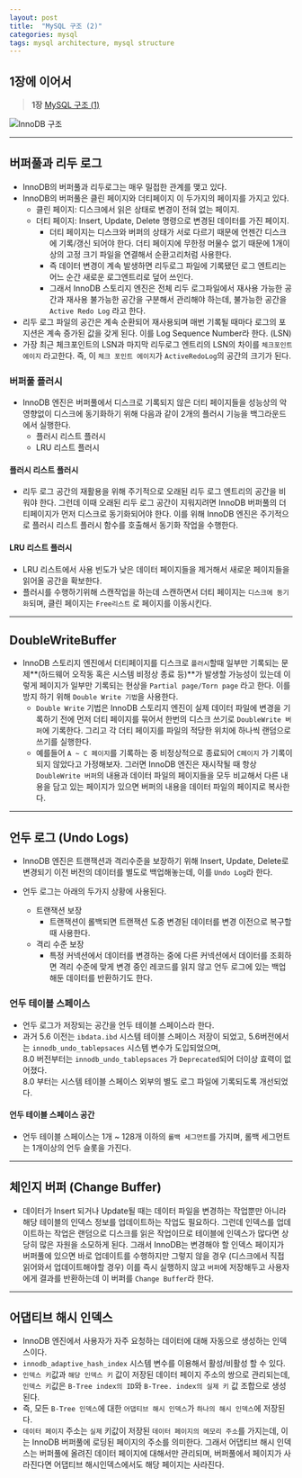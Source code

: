 ```yaml
---
layout: post
title:  "MySQL 구조 (2)"
categories: mysql
tags: mysql architecture, mysql structure
---
```


## 1장에 이어서 
> **1장** [MySQL 구조 (1)]({{site.url}}/mysql/2021/10/06/mysql-structure-1.html)


![InnoDB 구조]({{site.url}}/assets/images/db/innodb-strucuture.png)

---

## 버퍼풀과 리두 로그 
- InnoDB의 버퍼풀과 리두로그는 매우 밀접한 관계를 맺고 있다. 
- InnoDB의 버퍼풀은 클린 페이지와 더티페이지 이 두가지의 페이지를 가지고 있다. 
  - 클린 페이지: 디스크에서 읽은 상태로 변경이 전혀 없는 페이지.
  - 더티 페이지: Insert, Update, Delete 명령으로 변경된 데이터를 가진 페이지.
    - 더티 페이지는 디스크와 버퍼의 상태가 서로 다르기 때문에 언젠간 디스크에 기록/갱신 되어야 한다. 더티 페이지에 무한정 머물수 없기 때문에 1개이상의 고정 크기 파일을 연결해서 순환고리처럼 사용한다.
    - 즉 데이터 변경이 계속 발생하면 리두로그 파일에 기록됐던 로그 엔트리는 어느 순간 새로운 로그엔트리로 덮어 쓰인다.
    - 그래서 InnoDB 스토리지 엔진은 전체 리두 로그파일에서 재사용 가능한 공간과 재사용 불가능한 공간을 구분해서 관리해야 하는데, 불가능한 공간을 `Active Redo Log` 라고 한다.
 - 리두 로그 파일의 공간은 계속 순환되어 재사용되며 매번 기록될 때마다 로그의 포지션은 계속 증가된 값을 갖게 된다. 이를 Log Sequence Number라 한다. (LSN)
 - 가장 최근 체크포인트의 LSN과 마지막 리두로그 엔트리의 LSN의 차이를 `체크포인트 에이지` 라고한다. 즉, 이 `체크 포인트 에이지`가 `ActiveRedoLog`의 공간의 크기가 된다.

### 버퍼풀 플러시
- InnoDB 엔진은 버퍼풀에서 디스크로 기록되지 않은 더티 페이지들을 성능상의 악영향없이 디스크에 동기화하기 위해 다음과 같이 2개의 플러시 기능을 백그라운드에서 실행한다.
  - 플러시 리스트 플러시
  - LRU 리스트 플러시 

#### 플러시 리스트 플러시
- 리두 로그 공간의 재활용을 위해 주기적으로 오래된 리두 로그 엔트리의 공간을 비워야 한다. 그런데 이때 오래된 리두 로그 공간이 지워지려면 InnoDB 버퍼풀의 더티페이지가 먼저 디스크로 동기화되어야 한다. 이를 위해 InnoDB 엔진은 주기적으로 플러시 리스트 플러시 함수를 호출해서 동기화 작업을 수행한다.


#### LRU 리스트 플러시
- LRU 리스트에서 사용 빈도가 낮은 데이터 페이지들을 제거해서 새로운 페이지들을 읽어올 공간을 확보한다.
- 플러시를 수행하기위해 스캔작업을 하는데 스캔하면서 더티 페이지는 `디스크에 동기화`되며, 클린 페이지는 `Free리스트` 로 페이지를 이동시킨다.

---

## DoubleWriteBuffer
- InnoDB 스토리지 엔진에서 더티페이지를 디스크로 `플러시`할때 일부만 기록되는 문제**(하드웨어 오작동 혹은 시스템 비정상 종료 등)**가 발생할 가능성이 있는데 이렇게 페이지가 일부만 기록되는 현상을 `Partial page/Torn page` 라고 한다. 이를 방지 하기 위해 `Double Write 기법`을 사용한다.
  - `Double Write` 기법은 InnoDB 스토리지 엔진이 실제 데이터 파일에 변경을 기록하기 전에 먼저 더티 페이지를 묶어서 한번의 디스크 쓰기로 `DoubleWrite 버퍼`에 기록한다. 그리고 각 더티 페이지를 파일의 적당한 위치에 하나씩 랜덤으로 쓰기를 실행한다.
  - 예를들어 `A ~ C 페이지`를 기록하는 중 비정상적으로 종료되어 `C페이지` 가 기록이 되지 않았다고 가정해보자. 그러면 InnoDB 엔진은 재시작될 때 항상 `DoubleWrite 버퍼`의 내용과 데이터 파일의 페이지들을 모두 비교해서 다른 내용을 담고 있는 페이지가 있으면 버퍼의 내용을 데이터 파일의 페이지로 복사한다.


---

## 언두 로그 (Undo Logs)
- InnoDB 엔진은 트랜잭션과 격리수준을 보장하기 위해 Insert, Update, Delete로 변경되기 이전 버전의 데이터를 별도로 백업해놓는데, 이를 `Undo Log`라 한다.

- 언두 로그는 아래의 두가지 상황에 사용된다.
  - 트랜잭션 보장
    - 트랜잭션이 롤백되면 트랜잭션 도중 변경된 데이터를 변경 이전으로 복구할 때 사용한다.
  - 격리 수준 보장
    - 특정 커넥션에서 데이터를 변경하는 중에 다른 커넥션에서 데이터를 조회하면 격리 수준에 맞게 변경 중인 레코드를 읽지 않고 언두 로그에 있는 백업해둔 데이터를 반환하기도 한다.

### 언두 테이블 스페이스
- 언두 로그가 저장되는 공간을 언두 테이블 스페이스라 한다.
- 과거 5.6 이전는 `ibdata.ibd` 시스템 테이블 스페이스 저장이 되었고, 5.6버전에서는 `innodb_undo_tablepsaces` 시스템 변수가 도입되었으며, <br/> 8.0 버전부터는 `innodb_undo_tablepsaces` 가 `Deprecated`되어 더이상 효력이 없어졌다. <br/> 8.0 부터는 시스템 테이블 스페이스 외부의 별도 로그 파일에 기록되도록 개선되었다.


#### 언두 테이블 스페이스 공간
- 언두 테이블 스페이스는 1개 ~ 128개 이하의 `롤백 세그먼트`를 가지며, 롤백 세그먼트는 1개이상의 언두 슬롯을 가진다.

---

## 체인지 버퍼 (Change Buffer)
- 데이터가 Insert 되거나 Update될 때는 데이터 파일을 변경하는 작업뿐만 아니라 해당 테이블의 인덱스 정보를 업데이트하는 작업도 필요하다. 그런데 인덱스를 업데이트하는 작업은 랜덤으로 디스크를 읽은 작업이므로 테이블에 인덱스가 많다면 상당히 많은 자원을 소모하게 된다. 그래서 InnoDB는 변경해야 할 인덱스 페이지가 버퍼풀에 있으면 바로 업데이트를 수행하지만 그렇지 않을 경우 (디스크에서 직접 읽어와서 업데이트해야할 경우) 이를 즉시 실행하지 않고 `버퍼`에 저장해두고 사용자에게 결과를 반환하는데 이 버퍼를 `Change Buffer`라 한다.

---

## 어댑티브 해시 인덱스
- InnoDB 엔진에서 사용자가 자주 요청하는 데이터에 대해 자동으로 생성하는 인덱스이다.
 - `innodb_adaptive_hash_index`  시스템 변수를 이용해서 활성/비활성 할 수 있다.
 - `인덱스 키`값과 `해당 인덱스 키` 값이 저장된 데이터 페이지 주소의 쌍으로 관리되는데, `인덱스 키`값은 `B-Tree index의 ID`와 `B-Tree. index의 실제 키` 값 조합으로 생성된다.
 - 즉, 모든 `B-Tree 인덱스`에 대한 `어댑티브 해시 인덱스`가 `하나의 해시 인덱스`에 저장된다. 
- `데이터 페이지` 주소는 `실제` 키값이 저장된 `데이터 페이지의 메모리 주소`를 가지는데, 이는 InnoDB 버퍼풀에 로딩된 페이지의 주소를 의미한다. 그래서 어댑티브 해시 인덱스는 버퍼풀에 올려진 데이터 페이지에 대해서만 관리되며, 버퍼풀에서 페이지가 사라진다면 어댑티브 해시인덱스에서도 해당 페이지는 사라진다. 